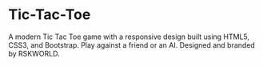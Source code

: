 # Tic-Tac-Toe
A modern Tic Tac Toe game with a responsive design built using HTML5, CSS3, and Bootstrap. Play against a friend or an AI. Designed and branded by RSKWORLD.
